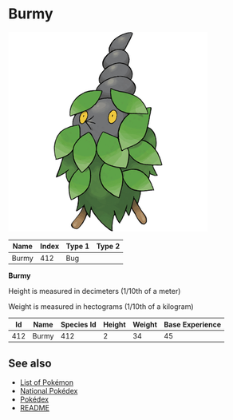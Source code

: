 # Burmy


![Burmy](images/412.png)

| **Name** | **Index** | **Type 1** | **Type 2** |
|----|----|----|----|
| Burmy | 412 | Bug  |  |

**Burmy** 


Height is measured in decimeters (1/10th of a meter)

Weight is measured in hectograms (1/10th of a kilogram)

| **Id** | **Name** | **Species Id** | **Height** | **Weight** | **Base Experience** |
|--------|----------|----------------|------------|------------|---------------------|
| 412 | Burmy | 412 | 2 | 34 | 45 |


## See also

- [List of Pokémon](../pokemon.md)
- [National Pokédex](../national_pokedex.md)
- [Pokédex](../pokedex.md)
- [README](../README.md)
